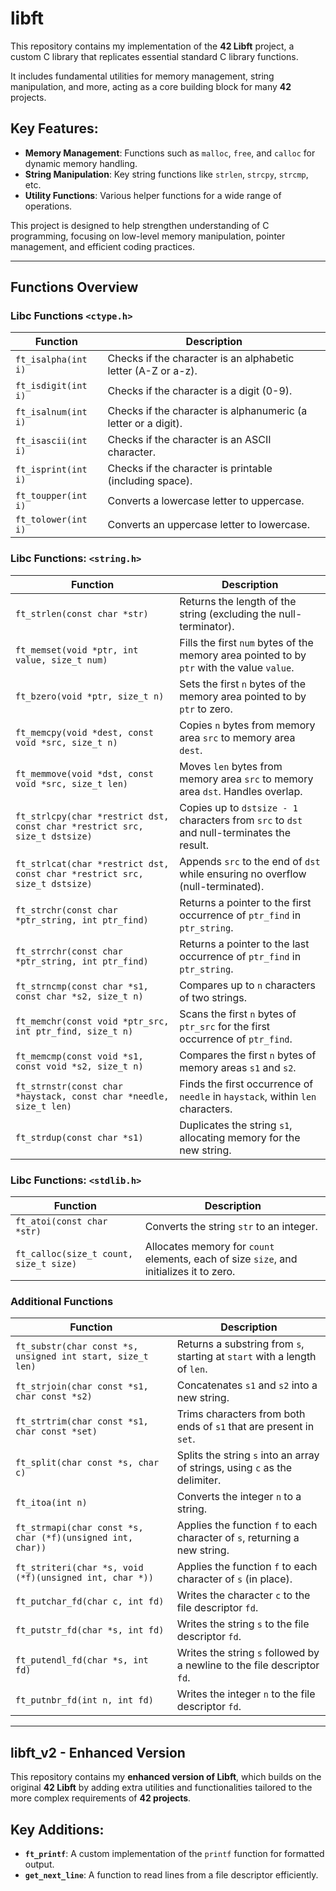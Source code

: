 # **libft**

This repository contains my implementation of the **42 Libft** project, 
a custom C library that replicates essential standard C library functions. 

It includes fundamental utilities for memory management, string manipulation, and more, 
acting as a core building block for many **42** projects.

## **Key Features**:
- **Memory Management**: Functions such as `malloc`, `free`, and `calloc` for dynamic memory handling.
- **String Manipulation**: Key string functions like `strlen`, `strcpy`, `strcmp`, etc.
- **Utility Functions**: Various helper functions for a wide range of operations.

This project is designed to help strengthen understanding of C programming, 
focusing on low-level memory manipulation, pointer management, and efficient coding practices.

---

## **Functions Overview**
### **Libc Functions `<ctype.h>`**

| **Function** | **Description** |
|--------------|-----------------|
| `ft_isalpha(int i)` | Checks if the character is an alphabetic letter (A-Z or a-z). |
| `ft_isdigit(int i)` | Checks if the character is a digit (0-9). |
| `ft_isalnum(int i)` | Checks if the character is alphanumeric (a letter or a digit). |
| `ft_isascii(int i)` | Checks if the character is an ASCII character. |
| `ft_isprint(int i)` | Checks if the character is printable (including space). |
| `ft_toupper(int i)` | Converts a lowercase letter to uppercase. |
| `ft_tolower(int i)` | Converts an uppercase letter to lowercase. |

### **Libc Functions: `<string.h>`**

| **Function** | **Description** |
|--------------|-----------------|
| `ft_strlen(const char *str)` | Returns the length of the string (excluding the null-terminator). |
| `ft_memset(void *ptr, int value, size_t num)` | Fills the first `num` bytes of the memory area pointed to by `ptr` with the value `value`. |
| `ft_bzero(void *ptr, size_t n)` | Sets the first `n` bytes of the memory area pointed to by `ptr` to zero. |
| `ft_memcpy(void *dest, const void *src, size_t n)` | Copies `n` bytes from memory area `src` to memory area `dest`. |
| `ft_memmove(void *dst, const void *src, size_t len)` | Moves `len` bytes from memory area `src` to memory area `dst`. Handles overlap. |
| `ft_strlcpy(char *restrict dst, const char *restrict src, size_t dstsize)` | Copies up to `dstsize - 1` characters from `src` to `dst` and null-terminates the result. |
| `ft_strlcat(char *restrict dst, const char *restrict src, size_t dstsize)` | Appends `src` to the end of `dst` while ensuring no overflow (null-terminated). |
| `ft_strchr(const char *ptr_string, int ptr_find)` | Returns a pointer to the first occurrence of `ptr_find` in `ptr_string`. |
| `ft_strrchr(const char *ptr_string, int ptr_find)` | Returns a pointer to the last occurrence of `ptr_find` in `ptr_string`. |
| `ft_strncmp(const char *s1, const char *s2, size_t n)` | Compares up to `n` characters of two strings. |
| `ft_memchr(const void *ptr_src, int ptr_find, size_t n)` | Scans the first `n` bytes of `ptr_src` for the first occurrence of `ptr_find`. |
| `ft_memcmp(const void *s1, const void *s2, size_t n)` | Compares the first `n` bytes of memory areas `s1` and `s2`. |
| `ft_strnstr(const char *haystack, const char *needle, size_t len)` | Finds the first occurrence of `needle` in `haystack`, within `len` characters. |
| `ft_strdup(const char *s1)` | Duplicates the string `s1`, allocating memory for the new string. |

### **Libc Functions: `<stdlib.h>`**

| **Function** | **Description** |
|--------------|-----------------|
| `ft_atoi(const char *str)` | Converts the string `str` to an integer. |
| `ft_calloc(size_t count, size_t size)` | Allocates memory for `count` elements, each of size `size`, and initializes it to zero. |

### **Additional Functions**

| **Function** | **Description** |
|--------------|-----------------|
| `ft_substr(char const *s, unsigned int start, size_t len)` | Returns a substring from `s`, starting at `start` with a length of `len`. |
| `ft_strjoin(char const *s1, char const *s2)` | Concatenates `s1` and `s2` into a new string. |
| `ft_strtrim(char const *s1, char const *set)` | Trims characters from both ends of `s1` that are present in `set`. |
| `ft_split(char const *s, char c)` | Splits the string `s` into an array of strings, using `c` as the delimiter. |
| `ft_itoa(int n)` | Converts the integer `n` to a string. |
| `ft_strmapi(char const *s, char (*f)(unsigned int, char))` | Applies the function `f` to each character of `s`, returning a new string. |
| `ft_striteri(char *s, void (*f)(unsigned int, char *))` | Applies the function `f` to each character of `s` (in place). |
| `ft_putchar_fd(char c, int fd)` | Writes the character `c` to the file descriptor `fd`. |
| `ft_putstr_fd(char *s, int fd)` | Writes the string `s` to the file descriptor `fd`. |
| `ft_putendl_fd(char *s, int fd)` | Writes the string `s` followed by a newline to the file descriptor `fd`. |
| `ft_putnbr_fd(int n, int fd)` | Writes the integer `n` to the file descriptor `fd`. |


---

## **libft_v2** - Enhanced Version

This repository contains my **enhanced version of Libft**, 
which builds on the original **42 Libft** by adding extra utilities and functionalities 
tailored to the more complex requirements of **42 projects**.

## **Key Additions**:
- **`ft_printf`**: A custom implementation of the `printf` function for formatted output.
- **`get_next_line`**: A function to read lines from a file descriptor efficiently.

